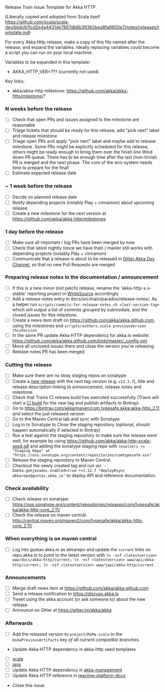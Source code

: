 Release Train Issue Template for Akka HTTP

(Liberally copied and adopted from Scala itself https://github.com/scala/scala-dev/blob/b11cd2e4a4431de7867db6b39362bea8fa6650e7/notes/releases/template.md)

For every Akka Http release, make a copy of this file named after the release, and expand the variables.
Ideally replacing variables could become a script you can run on your local machine.

Variables to be expanded in this template:
- AKKA_HTTP_VER=??? (currently not used)

Key links:
  - akka/akka-http milestone: https://github.com/akka/akka-http/milestone/?

### N weeks before the release
- [ ] Check that open PRs and issues assigned to the milestone are reasonable
- [ ] Triage tickets that should be ready for this release, add "pick next" label and release milestone
- [ ] Triage open PRs and apply "pick next" label and maybe add to release milestone. Some PRs might be explicitly scheduled for this release, others might be ready enough to bring them over the finish line 
Wind down PR queue. There has to be enough time after the last (non-trivial) PR is merged and the next phase. The core of the eco-system needs time to prepare for the final!
- [ ] Estimate expected release date

### ~ 1 week before the release
- [ ] Decide on planned release date
- [ ] Notify depending projects (notably Play + cinnamon) about upcoming release
- [ ] Create a new milestone for the next version at https://github.com/akka/akka-http/milestones

### 1 day before the release
- [ ] Make sure all important / big PRs have been merged by now
- [ ] Check that latest nightly (once we have that) / master still works with depending projects (notably Play + cinnamon)
- [ ] Communicate that a release is about to be released in [Gitter Akka Dev Channel](https://gitter.im/akka/dev), so that no new Pull Requests are merged

### Preparing release notes in the documentation / announcement

- [ ] If this is a new minor (not patch) release, rename the 'akka-http-x.x-stable' reporting project in [WhiteSource](https://saas.whitesourcesoftware.com/) accordingly
- [ ] Add a release notes entry in docs/src/main/paradox/release-notes/. As a helper run `scripts/commits-for-release-notes.sh <last-version-tag>` which will output a list of commits grouped by submodule, and the closed issues for this milestone.
- [ ] Create a news item draft on https://github.com/akka/akka.github.com, using the milestones and `scripts/authors.scala previousVersion thisVersion`
- [ ] In the same PR update Akka HTTP dependency for akka.io website: https://github.com/akka/akka.github.com/blob/master/_config.yml
- [ ] Move all unclosed issues there and close the version you're releasing
- [ ] Release notes PR has been merged

### Cutting the release

- [ ] Make sure there are no stray staging repos on sonatype
- [ ] Create a [new release](https://github.com/akka/akka-http/releases/new) with the next tag version (e.g. `v13.3.7`), title and release description linking to announcement, release notes and milestone.
- [ ] Check that Travis CI release build has executed successfully (Travis will start a [CI build](https://travis-ci.org/akka/akka-http/builds) for the new tag and publish artifacts to Bintray)
- [ ] Go to https://bintray.com/akka/maven/com.typesafe.akka:akka-http_2.11 and select the just released version
- [ ] Go to the Maven Central tab and sync with Sonatype
- [ ] Log in to Sonatype to Close the staging repository (optional, should happen automatically if selected in Bintray)
- [ ] Run a test against the staging repository to make sure the release went well, for example by using https://github.com/akka/akka-http-scala-seed.g8 and adding the sonatype staging repo with `resolvers += "Staging Repo" at "https://oss.sonatype.org/content/repositories/comtypesafe-xxx"`
- [ ] Release the staging repository to Maven Central.
- [ ] Checkout the newly created tag and run `sbt -Dakka.genjavadoc.enabled=true ++2.12.7 "deployRsync akkarepo@gustav.akka.io"` to deploy API and reference documentation.

### Check availability
- [ ] Check release on sonatype: https://oss.sonatype.org/content/repositories/releases/com/typesafe/akka/akka-http-core_2.11/
- [ ] Check the release on maven central: http://central.maven.org/maven2/com/typesafe/akka/akka-http-core_2.11/

### When everything is on maven central
- [ ] Log into gustav.akka.io as akkarepo and update the `current` links on repo.akka.io to point to the latest version with `ln -nsf <latestversion> www/docs/akka-http/current; ln -nsf <latestversion> www/api/akka-http/current; ln -nsf <latestversion> www/japi/akka-http/current`.

### Announcements
- [ ] Merge draft news item at https://github.com/akka/akka.github.com
- [ ] Send a release notification to https://discuss.akka.io
- [ ] Tweet using the akka account (or ask someone to) about the new release
- [ ] Announce on Gitter at https://gitter.im/akka/akka

### Afterwards
- [ ] Add the released version to `project/MiMa.scala` to the `mimaPreviousArtifacts` key *of all current compatible branches*.
- Update Akka HTTP dependency in akka-http seed templates
 - [ ] [scala](https://github.com/akka/akka-http-scala-seed.g8/)
 - [ ] [java](https://github.com/akka/akka-http-java-seed.g8/)
- [ ] Update Akka HTTP dependency in [akka-management](https://github.com/akka/akka-management/blob/master/project/Dependencies.scala)
- [ ] Update Akka HTTP reference in [reactive-platform-docs](https://github.com/typesafehub/reactive-platform-docs/blob/master/build.sbt#L29)
- Close this issue